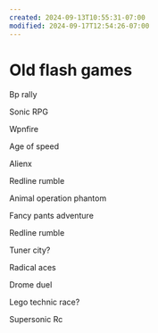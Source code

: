 ```yaml
---
created: 2024-09-13T10:55:31-07:00
modified: 2024-09-17T12:54:26-07:00
---
```


# Old flash games

Bp rally

Sonic RPG

Wpnfire

Age of speed

Alienx

Redline rumble

Animal operation phantom

Fancy pants adventure

Redline rumble

Tuner city?

Radical aces

Drome duel

Lego technic race?

Supersonic Rc

